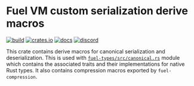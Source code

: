 # Fuel VM custom serialization derive macros

[![build](https://github.com/FuelLabs/fuel-vm/actions/workflows/ci.yml/badge.svg)](https://github.com/FuelLabs/fuel-vm/actions/workflows/ci.yml)
[![crates.io](https://img.shields.io/crates/v/fuel-derive?label=latest)](https://crates.io/crates/fuel-derive)
[![docs](https://docs.rs/fuel-derive/badge.svg)](https://docs.rs/fuel-derive/)
[![discord](https://img.shields.io/badge/chat%20on-discord-orange?&logo=discord&logoColor=ffffff&color=7389D8&labelColor=6A7EC2)](https://discord.gg/xfpK4Pe)

This crate contains derive macros for canonical serialization and deserialization. This is used with [`fuel-types/src/canonical.rs`](fuel-types/src/canonical.rs) module which contains the associated traits and their implementations for native Rust types. It also contains compression macros exported by `fuel-compression`.
